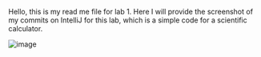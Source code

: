 Hello, this is my read me file for lab 1. 
Here I will provide the screenshot of my commits on IntelliJ for this lab, which is a simple code for a scientific calculator.

![image](https://github.com/hiewb/Comp3111LEx/assets/59583140/103b0061-005f-4920-b46b-25d856128c34)
